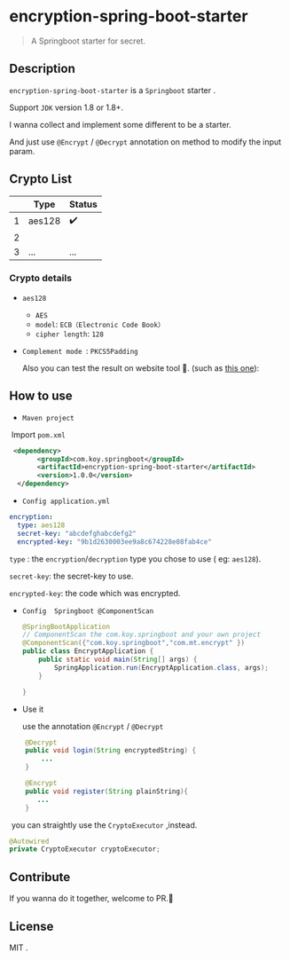 # encryption-spring-boot-starter
> A Springboot starter for secret.



## Description

`encryption-spring-boot-starter` is a `Springboot` starter .

Support `JDK` version 1.8 or 1.8+.

I  wanna  collect and implement  some different to  be  a  starter.

And just use `@Encrypt` / `@Decrypt` annotation on method to modify the input param. 



## Crypto  List

|      | Type   | Status             |
| ---- | ------ | ------------------ |
| 1    | aes128 | :heavy_check_mark: |
| 2    |        |                    |
| 3    | ...    | ...                |

### Crypto details

- `aes128` 
  -  `AES`
  - `model`:  `ECB（Electronic Code Book）`
  - `cipher length`: `128`
- `Complement mode `:  `PKCS5Padding`
  
   Also you can test the result on website tool :wrench:. (such as [this one](http://www.seacha.com/tools/aes.html)):

## How to use

- `Maven project`

​       Import `pom.xml`

```xml
 <dependency>
       <groupId>com.koy.springboot</groupId>
       <artifactId>encryption-spring-boot-starter</artifactId>
       <version>1.0.0</version>
  </dependency>
```

- `Config application.yml`

```yml
encryption:
  type: aes128          
  secret-key: "abcdefghabcdefg2"
  encrypted-key: "9b1d2630003ee9a8c674228e08fab4ce"
```

`type` : the `encryption`/`decryption` type you chose to use ( eg: `aes128`).

`secret-key`: the secret-key to use.

`encrypted-key`: the code which was encrypted.

- `Config  Springboot @ComponentScan`

  ```java
  @SpringBootApplication
  // ComponentScan the com.koy.springboot and your own project
  @ComponentScan({"com.koy.springboot","com.mt.encrypt" })
  public class EncryptApplication {
      public static void main(String[] args) {
          SpringApplication.run(EncryptApplication.class, args);
      }
  
  }
  ```

  

- Use it

  use the annotation  `@Encrypt` / `@Decrypt`

```java
    @Decrypt
    public void login(String encryptedString) {
        ...
    }
```

```java
    @Encrypt
    public void register(String plainString){
       ...
    }
```

​         you can straightly use the `CryptoExecutor`  ,instead.  

```	java
@Autowired
private CryptoExecutor cryptoExecutor;
```



## Contribute

If  you wanna do it together, welcome to PR.:rocket:

## License

 MIT .
